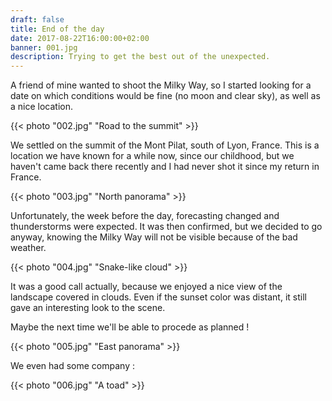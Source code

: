 ```yaml
---
draft: false
title: End of the day
date: 2017-08-22T16:00:00+02:00
banner: 001.jpg
description: Trying to get the best out of the unexpected.
---
```


A friend of mine wanted to shoot the Milky Way, so I started looking for a date on which conditions would be fine (no moon and clear sky), as well as a nice location.

{{< photo "002.jpg" "Road to the summit" >}}

We settled on the summit of the Mont Pilat, south of Lyon, France. This is a location we have known for a while now, since our childhood, but we haven't came back there recently and I had never shot it since my return in France.

{{< photo "003.jpg" "North panorama" >}}

Unfortunately, the week before the day, forecasting changed and thunderstorms were expected. It was then confirmed, but we decided to go anyway, knowing the Milky Way will not be visible because of the bad weather.

{{< photo "004.jpg" "Snake-like cloud" >}}

It was a good call actually, because we enjoyed a nice view of the landscape covered in clouds. Even if the sunset color was distant, it still gave an interesting look to the scene.

Maybe the next time we'll be able to procede as planned !

{{< photo "005.jpg" "East panorama" >}}

We even had some company :

{{< photo "006.jpg" "A toad" >}}
